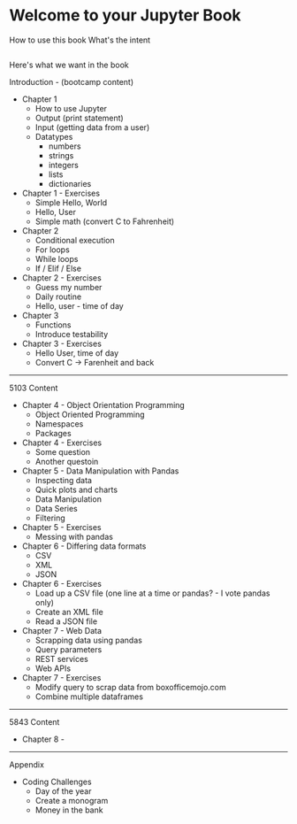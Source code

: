 # Welcome to your Jupyter Book

How to use this book
What's the intent

```{tableofcontents}
```

Here's what we want in the book

Introduction - (bootcamp content)
- Chapter 1
  - How to use Jupyter
  - Output (print statement)
  - Input (getting data from a user)
  - Datatypes
    - numbers
    - strings
    - integers
    - lists
    - dictionaries
- Chapter 1 - Exercises
  - Simple Hello, World
  - Hello, User
  - Simple math (convert C to Fahrenheit)
- Chapter 2 
  - Conditional execution
  - For loops
  - While loops
  - If / Elif / Else
- Chapter 2 - Exercises
  - Guess my number
  - Daily routine
  - Hello, user - time of day
- Chapter 3
  - Functions
  - Introduce testability
- Chapter 3 - Exercises
  - Hello User, time of day
  - Convert C -> Farenheit and back
--- 
5103 Content
- Chapter 4 - Object Orientation Programming
  - Object Oriented Programming
  - Namespaces
  - Packages
- Chapter 4 - Exercises
  - Some question
  - Another questoin
- Chapter 5 - Data Manipulation with Pandas
  - Inspecting data
  - Quick plots and charts
  - Data Manipulation
  - Data Series
  - Filtering
- Chapter 5 - Exercises
  - Messing with pandas
- Chapter 6 - Differing data formats
  - CSV
  - XML
  - JSON
- Chapter 6 - Exercises
  - Load up a CSV file (one line at a time or pandas? - I vote pandas only)
  - Create an XML file
  - Read a JSON file
- Chapter 7 - Web Data
  - Scrapping data using pandas
  - Query parameters
  - REST services
  - Web APIs
- Chapter 7 - Exercises
  - Modify query to scrap data from boxofficemojo.com
  - Combine multiple dataframes
---
5843 Content
- Chapter 8 - 
---
Appendix
  - Coding Challenges
    - Day of the year
    - Create a monogram
    - Money in the bank